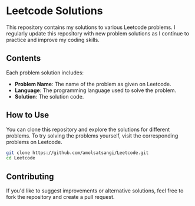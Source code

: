 # Leetcode Solutions

This repository contains my solutions to various Leetcode problems. I regularly update this repository with new problem solutions as I continue to practice and improve my coding skills.


## Contents

Each problem solution includes:

- **Problem Name**: The name of the problem as given on Leetcode.
- **Language**: The programming language used to solve the problem.
- **Solution**: The solution code.

## How to Use

You can clone this repository and explore the solutions for different problems. To try solving the problems yourself, visit the corresponding problems on Leetcode.

```bash
git clone https://github.com/amolsatsangi/Leetcode.git
cd Leetcode
```

## Contributing

If you'd like to suggest improvements or alternative solutions, feel free to fork the repository and create a pull request.


